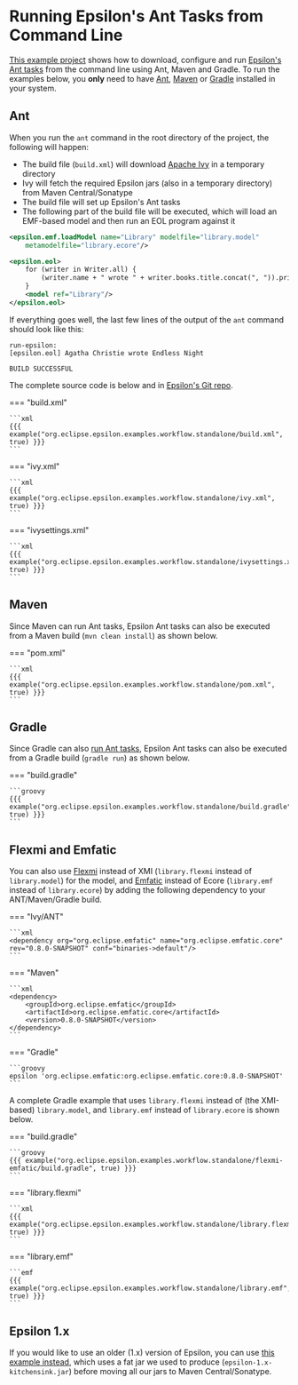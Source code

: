 # Running Epsilon's Ant Tasks from Command Line

[This example project](https://git.eclipse.org/c/epsilon/org.eclipse.epsilon.git/tree/examples/org.eclipse.epsilon.examples.workflow.standalone) shows how to download, configure and run [Epsilon's Ant tasks](../../workflow) from the command line using Ant, Maven and Gradle. To run the examples below, you **only** need to have [Ant](https://ant.apache.org), [Maven](https://maven.apache.org/) or [Gradle](https://gradle.org/) installed in your system. 

## Ant

When you run the `ant` command in the root directory of the project, the following will happen:

- The build file (`build.xml`) will download [Apache Ivy](https://ant.apache.org/ivy/) in a temporary directory
- Ivy will fetch the required Epsilon jars (also in a temporary directory) from Maven Central/Sonatype
- The build file will set up Epsilon's Ant tasks
- The following part of the build file will be executed, which will load an EMF-based model and then run an EOL program against it

```xml
<epsilon.emf.loadModel name="Library" modelfile="library.model" 
	metamodelfile="library.ecore"/>

<epsilon.eol>
    for (writer in Writer.all) {
        (writer.name + " wrote " + writer.books.title.concat(", ")).println();
    }
    <model ref="Library"/>
</epsilon.eol>
```

If everything goes well, the last few lines of the output of the `ant` command should look like this:

```
run-epsilon:
[epsilon.eol] Agatha Christie wrote Endless Night

BUILD SUCCESSFUL
```

The complete source code is below and in [Epsilon's Git repo](https://git.eclipse.org/c/epsilon/org.eclipse.epsilon.git/tree/examples/org.eclipse.epsilon.examples.workflow.standalone).

=== "build.xml"

    ```xml
    {{{ example("org.eclipse.epsilon.examples.workflow.standalone/build.xml", true) }}}
    ```

=== "ivy.xml"

    ```xml
    {{{ example("org.eclipse.epsilon.examples.workflow.standalone/ivy.xml", true) }}}
    ```

=== "ivysettings.xml"

    ```xml
    {{{ example("org.eclipse.epsilon.examples.workflow.standalone/ivysettings.xml", true) }}}
    ```

## Maven 

Since Maven can run Ant tasks, Epsilon Ant tasks can also be executed from a Maven build (`mvn clean install`) as shown below. 

=== "pom.xml"

    ```xml
    {{{ example("org.eclipse.epsilon.examples.workflow.standalone/pom.xml", true) }}}
    ```

## Gradle

Since Gradle can also [run Ant tasks](https://docs.gradle.org/current/userguide/ant.html), Epsilon Ant tasks can also be executed from a Gradle build (`gradle run`) as shown below.

=== "build.gradle"

    ```groovy
    {{{ example("org.eclipse.epsilon.examples.workflow.standalone/build.gradle", true) }}}
    ```

## Flexmi and Emfatic

You can also use [Flexmi](../../flexmi) instead of XMI (`library.flexmi` instead of `library.model`) for the model, and [Emfatic](https://eclipse.org/emfatic) instead of Ecore (`library.emf` instead of `library.ecore`) by adding the following dependency to your ANT/Maven/Gradle build.

=== "Ivy/ANT"

    ```xml
    <dependency org="org.eclipse.emfatic" name="org.eclipse.emfatic.core" rev="0.8.0-SNAPSHOT" conf="binaries->default"/>
    ```

=== "Maven"

    ```xml
    <dependency>
        <groupId>org.eclipse.emfatic</groupId>
        <artifactId>org.eclipse.emfatic.core</artifactId>
        <version>0.8.0-SNAPSHOT</version>
    </dependency>
    ```

=== "Gradle"
    
    ```groovy
    epsilon 'org.eclipse.emfatic:org.eclipse.emfatic.core:0.8.0-SNAPSHOT'
    ```

A complete Gradle example that uses `library.flexmi` instead of (the XMI-based) `library.model`, and `library.emf` instead of `library.ecore` is shown below.

=== "build.gradle"

    ```groovy
    {{{ example("org.eclipse.epsilon.examples.workflow.standalone/flexmi-emfatic/build.gradle", true) }}}
    ```

=== "library.flexmi"

    ```xml
    {{{ example("org.eclipse.epsilon.examples.workflow.standalone/library.flexmi", true) }}}
    ```

=== "library.emf"

    ```emf
    {{{ example("org.eclipse.epsilon.examples.workflow.standalone/library.emf", true) }}}
    ```

## Epsilon 1.x

If you would like to use an older (1.x) version of Epsilon, you can use [this example instead](https://git.eclipse.org/c/epsilon/org.eclipse.epsilon.git/tree/examples/org.eclipse.epsilon.examples.workflow.standalone.1x), which uses a fat jar we used to produce (`epsilon-1.x-kitchensink.jar`) before moving all our jars to Maven Central/Sonatype.

